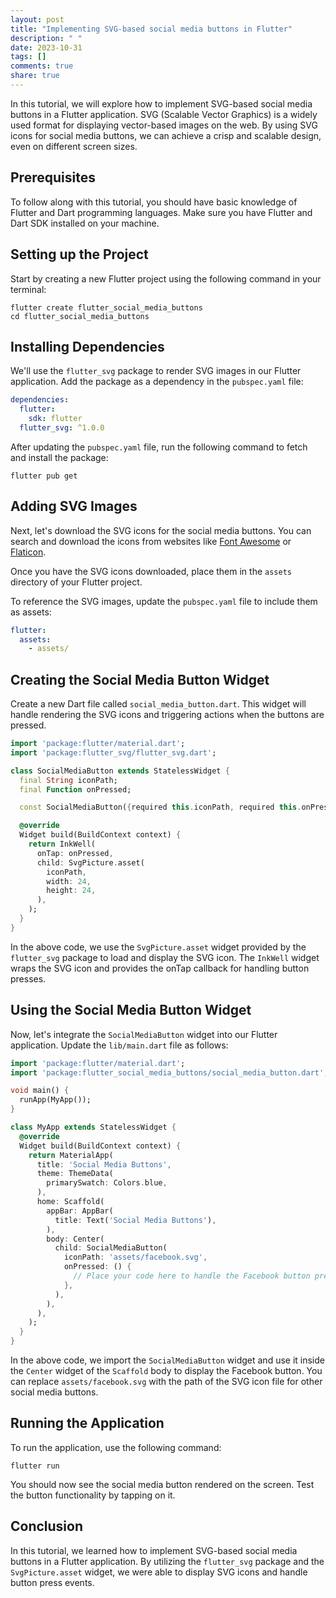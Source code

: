```yaml
---
layout: post
title: "Implementing SVG-based social media buttons in Flutter"
description: " "
date: 2023-10-31
tags: []
comments: true
share: true
---
```


In this tutorial, we will explore how to implement SVG-based social media buttons in a Flutter application. SVG (Scalable Vector Graphics) is a widely used format for displaying vector-based images on the web. By using SVG icons for social media buttons, we can achieve a crisp and scalable design, even on different screen sizes.

## Prerequisites

To follow along with this tutorial, you should have basic knowledge of Flutter and Dart programming languages. Make sure you have Flutter and Dart SDK installed on your machine.

## Setting up the Project

Start by creating a new Flutter project using the following command in your terminal:

```
flutter create flutter_social_media_buttons
cd flutter_social_media_buttons
```

## Installing Dependencies

We'll use the `flutter_svg` package to render SVG images in our Flutter application. Add the package as a dependency in the `pubspec.yaml` file:

```yaml
dependencies:
  flutter:
    sdk: flutter
  flutter_svg: ^1.0.0
```

After updating the `pubspec.yaml` file, run the following command to fetch and install the package:

```
flutter pub get
```

## Adding SVG Images

Next, let's download the SVG icons for the social media buttons. You can search and download the icons from websites like [Font Awesome](https://fontawesome.com/icons) or [Flaticon](https://www.flaticon.com/).

Once you have the SVG icons downloaded, place them in the `assets` directory of your Flutter project. 

To reference the SVG images, update the `pubspec.yaml` file to include them as assets:

```yaml
flutter:
  assets:
    - assets/
```

## Creating the Social Media Button Widget

Create a new Dart file called `social_media_button.dart`. This widget will handle rendering the SVG icons and triggering actions when the buttons are pressed.

```dart
import 'package:flutter/material.dart';
import 'package:flutter_svg/flutter_svg.dart';

class SocialMediaButton extends StatelessWidget {
  final String iconPath;
  final Function onPressed;

  const SocialMediaButton({required this.iconPath, required this.onPressed});

  @override
  Widget build(BuildContext context) {
    return InkWell(
      onTap: onPressed,
      child: SvgPicture.asset(
        iconPath,
        width: 24,
        height: 24,
      ),
    );
  }
}
```

In the above code, we use the `SvgPicture.asset` widget provided by the `flutter_svg` package to load and display the SVG icon. The `InkWell` widget wraps the SVG icon and provides the onTap callback for handling button presses.

## Using the Social Media Button Widget

Now, let's integrate the `SocialMediaButton` widget into our Flutter application. Update the `lib/main.dart` file as follows:

```dart
import 'package:flutter/material.dart';
import 'package:flutter_social_media_buttons/social_media_button.dart';

void main() {
  runApp(MyApp());
}

class MyApp extends StatelessWidget {
  @override
  Widget build(BuildContext context) {
    return MaterialApp(
      title: 'Social Media Buttons',
      theme: ThemeData(
        primarySwatch: Colors.blue,
      ),
      home: Scaffold(
        appBar: AppBar(
          title: Text('Social Media Buttons'),
        ),
        body: Center(
          child: SocialMediaButton(
            iconPath: 'assets/facebook.svg',
            onPressed: () {
              // Place your code here to handle the Facebook button press
            },
          ),
        ),
      ),
    );
  }
}
```

In the above code, we import the `SocialMediaButton` widget and use it inside the `Center` widget of the `Scaffold` body to display the Facebook button. You can replace `assets/facebook.svg` with the path of the SVG icon file for other social media buttons.

## Running the Application

To run the application, use the following command:

```
flutter run
```

You should now see the social media button rendered on the screen. Test the button functionality by tapping on it.

## Conclusion

In this tutorial, we learned how to implement SVG-based social media buttons in a Flutter application. By utilizing the `flutter_svg` package and the `SvgPicture.asset` widget, we were able to display SVG icons and handle button press events.